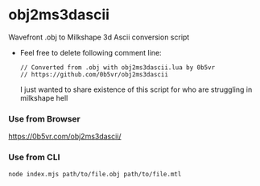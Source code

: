 # obj2ms3dascii

Wavefront .obj to Milkshape 3d Ascii conversion script

- Feel free to delete following comment line:
  ```
  // Converted from .obj with obj2ms3dascii.lua by 0b5vr
  // https://github.com/0b5vr/obj2ms3dascii
  ```
  I just wanted to share existence of this script for who are struggling in milkshape hell

### Use from Browser

https://0b5vr.com/obj2ms3dascii/

### Use from CLI

```sh
node index.mjs path/to/file.obj path/to/file.mtl
```
